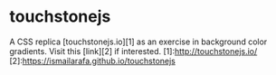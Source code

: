 # touchstonejs
A CSS replica [touchstonejs.io][1] as an exercise in background color gradients.
Visit this [link][2] if interested.
[1]:http://touchstonejs.io/
[2]:https://ismailarafa.github.io/touchstonejs
